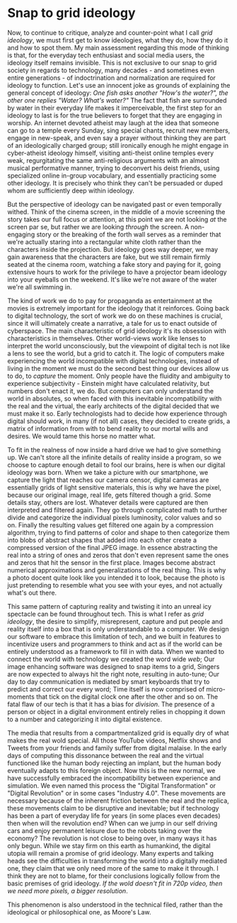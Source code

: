 # Snap to grid ideology

Now, to continue to critique, analyze and counter-point what I call *grid ideology*, we must first get to know ideologies, what they do, how they do it and how to spot them. My main assessment regarding this mode of thinking is that, for the everyday tech enthusiast and social media users, the ideology itself remains invisible. This is not exclusive to our snap to grid society in regards to technology, many decades - and sometimes even entire generations - of indoctrination and normalization are required for ideology to function. Let's use an innocent joke as grounds of explaining the general concept of ideology: *One fish asks another "How's the water?", the other one replies "Water? What's water?"* The fact that fish are surrounded by water in their everyday life makes it imperceivable, the first step for an ideology to last is for the true believers to forget that they are engaging in worship. An internet devoted atheist may laugh at the idea that someone can go to a temple every Sunday, sing special chants, recruit new members, engage in new-speak, and even say a prayer without thinking they are part of an ideologically charged group; still ironically enough he might engage in cyber-atheist ideology himself, visiting anti-theist online temples every weak, regurgitating the same anti-religious arguments with an almost musical performative manner, trying to deconvert his deist friends, using specialized online in-group vocabulary, and essentially practicing some other ideology. It is precisely who think they can't be persuaded or duped whom are sufficiently deep within ideology.

But the perspective of ideology can be navigated past or even temporally withed. Think of the cinema screen, in the middle of a movie screening the story takes our full focus or attention, at this point we are not looking *at* the screen par se, but rather we are looking *through* the screen. A non-engaging story or the breaking of the forth wall serves as a reminder that we're actually staring into a rectangular white cloth rather than the characters inside the projection. But ideology goes way deeper, we may gain awareness that the characters are fake, but we still remain firmly seated at the cinema room, watching a fake story and paying for it, going extensive hours to work for the privilege to have a projector beam ideology into your eyeballs on the weekend. It's like we're not aware of the water we're all swimming in.

The kind of work we do to pay for propaganda as entertainment at the movies is extremely important for the ideology that it reinforces. Going back to digital technology, the sort of work we do on these machines is crucial, since it will ultimately create a narrative, a tale for us to enact outside of cyberspace. The main characteristic of grid ideology it's its obsession with characteristics in themselves. Other world-views work like lenses to interpret the world unconsciously, but the viewpoint of digital tech is not like a lens to see the world, but a grid to catch it. The logic of computers make experiencing the world incompatible with digital technologies, instead of living in the moment we must do the second best thing our devices allow us to do, to *capture* the moment. Only people have the fluidity and ambiguity to experience subjectivity - Einstein might have calculated relativity, but numbers don't enact it, we do. But computers can only understand the world in absolutes, so when faced with this inevitable incompatibility with the real and the virtual, the early architects of the digital decided that we must make it so. Early technologists had to decide how experience through digital should work, in many (if not all) cases, they decided to create grids, a matrix of information from with to bend reality to our mortal wills and desires. We would tame this horse no matter what.

To fit in the realness of now inside a hard drive we had to give something up. We can't store all the infinite details of reality inside a program, so we choose to capture enough detail to fool our brains, here is when our digital ideology was born. When we take a picture with our smartphone, we capture the light that reaches our camera censor, digital cameras are essentially grids of light sensitive materials, this is why we have the pixel, because our original image, real life, gets filtered though a grid. Some details stay, others are lost. Whatever details were captured are then interpreted and filtered again. They go through complicated math to further divide and categorize the individual pixels luminosity, color values and so on. Finally the resulting values get filtered one again by a compression algorithm, trying to find patterns of color and shape to then categorize them into blobs of abstract shapes that added into each other create a compressed version of the final JPEG image. In essence abstracting the real into a string of ones and zeros that don't even represent same the ones and zeros that hit the sensor in the first place. Images become abstract numerical approximations and generalizations of the real thing. This is why a photo docent quite look like you intended it to look, because the photo is just pretending to resemble what you see with your eyes, and not actually what's out there.

This same pattern of capturing reality and twisting it into an unreal icy spectacle can be found throughout tech. This is what I refer as *grid ideology*, the desire to simplify, misrepresent, capture and put people and reality itself into a box that is only understandable to a computer. We design our software to embrace this limitation of tech, and we built in features to incentivize users and programmers to think and act as if the world can be entirely understood as a framework to fill in with data. When we wanted to connect the world with technology we created the word wide *web*; Our image enhancing software was designed to snap items to a grid, Singers are now expected to always hit the right note, resulting in auto-tune; Our day to day communication is mediated by smart keyboards that try to predict and correct our every word; Time itself is now comprised of micro-moments that tick on the digital clock one after the other and so on. The fatal flaw of our tech is that it has a bias for *division*. The presence of a person or object in a digital environment entirely relies in chopping it down to a number and categorizing it into digital existence.

The media that results from a compartmentalized grid is equally dry of what makes the real wold special. All those YouTube videos, Netflix shows and Tweets from your friends and family suffer from digital malaise. In the early days of computing this dissonance between the real and the virtual functioned like the human body rejecting an implant, but the human body eventually adapts to this foreign object. Now this is the new normal, we have successfully embraced the incompatibility between experience and simulation. We even named this process the "Digital Transformation" or "Digital Revolution" or in some cases "Industry 4.0". These movements are necessary because of the inherent friction between the real and the replica, these movements claim to be disruptive and inevitable; but if technology has been a part of everyday life for years (in some places even decades) then when will the revolution end? When can we jump in our self driving cars and enjoy permanent leisure due to the robots taking over the economy? The revolution is not close to being over, in many ways it has only begun. While we stay firm on this earth as humankind, the digital utopia will remain a promise of grid ideology. Many experts and talking heads see the difficulties in transforming the world into a digitally mediated one, they claim that we only need more of the same to make it through. I think they are not to blame, for their conclusions logically follow from the basic premises of grid ideology. *If the wold doesn't fit in 720p video, then we need more pixels, a bigger resolution*.

This phenomenon is also understood in the technical filed, rather than the ideological or philosophical one, as Moore's Law. 